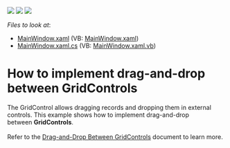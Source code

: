 <!-- default badges list -->
![](https://img.shields.io/endpoint?url=https://codecentral.devexpress.com/api/v1/VersionRange/128651334/17.2.3%2B)
[![](https://img.shields.io/badge/Open_in_DevExpress_Support_Center-FF7200?style=flat-square&logo=DevExpress&logoColor=white)](https://supportcenter.devexpress.com/ticket/details/T566656)
[![](https://img.shields.io/badge/📖_How_to_use_DevExpress_Examples-e9f6fc?style=flat-square)](https://docs.devexpress.com/GeneralInformation/403183)
<!-- default badges end -->
<!-- default file list -->
*Files to look at*:

* [MainWindow.xaml](./CS/MainWindow.xaml) (VB: [MainWindow.xaml](./VB/MainWindow.xaml))
* [MainWindow.xaml.cs](./CS/MainWindow.xaml.cs) (VB: [MainWindow.xaml.vb](./VB/MainWindow.xaml.vb))
<!-- default file list end -->
# How to implement drag-and-drop between GridControls


The GridControl allows dragging records and dropping them in external controls. This example shows how to implement drag-and-drop between <strong>GridControls</strong>.<br><br>Refer to the <a href="https://documentation.devexpress.com/WPF/119267/Controls-and-Libraries/Data-Grid/Drag-and-Drop/Drag-and-Drop-Between-GridControls">Drag-and-Drop Between GridControls</a> document to learn more.

<br/>


